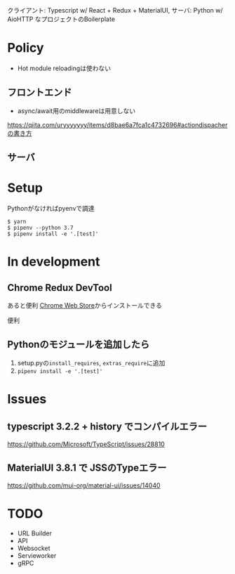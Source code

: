 クライアント: Typescript w/ React + Redux + MaterialUI, サーバ: Python w/ AioHTTP なプロジェクトのBoilerplate

# Policy

* Hot module reloadingは使わない


## フロントエンド

* async/await用のmiddlewareは用意しない

https://qiita.com/uryyyyyyy/items/d8bae6a7fca1c4732696#actiondispacherの書き方


## サーバ


# Setup

Pythonがなければpyenvで調達

```
$ yarn
$ pipenv --python 3.7
$ pipenv install -e '.[test]'
```

# In development

## Chrome Redux DevTool

あると便利
[Chrome Web Store](https://chrome.google.com/webstore/detail/redux-devtools/lmhkpmbekcpmknklioeibfkpmmfibljd)からインストールできる

便利

## Pythonのモジュールを追加したら

1. setup.pyの`install_requires`, `extras_require`に追加
2. `pipenv install -e '.[test]'`


# Issues

## typescript 3.2.2 + history でコンパイルエラー

https://github.com/Microsoft/TypeScript/issues/28810


## MaterialUI 3.8.1 で JSSのTypeエラー

https://github.com/mui-org/material-ui/issues/14040


# TODO

* URL Builder
* API
* Websocket
* Servieworker
* gRPC
